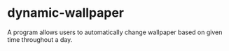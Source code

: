 # dynamic-wallpaper
A program allows users to automatically change wallpaper based on given time throughout a day.
